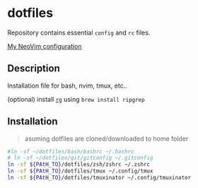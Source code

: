 # dotfiles

Repository contains essential `config` and `rc` files.

[My NeoVim configuration](https://github.com/anoopkcn/config.nvim)

## Description

Installation file for bash, nvim, tmux, etc..

(optional) install [`rg`](https://github.com/BurntSushi/ripgrep) using `brew install ripgrep`

## Installation

> asuming dotfiles are cloned/downloaded to home folder

```sh
#ln -sf ~/dotfiles/bash/bashrc ~/.bashrc
# ln -sf ~/dotfiles/git/gitconfig ~/.gitconfig
ln -sf ${PAtH_TO}/dotfiles/zsh/zshrc ~/.zshrc
ln -sf ${PAtH_TO}/dotfiles/tmux ~/.config/tmux
ln -sf ${PAtH_TO}/dotfiles/tmuxinator ~/.config/tmuxinator
```
